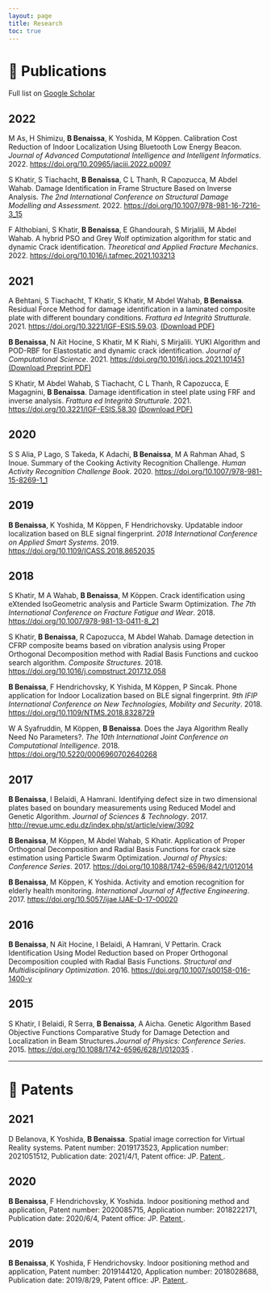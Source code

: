 ```yaml
---
layout: page
title: Research
toc: true
---
```


# 📰 Publications

Full list on <a href="https://scholar.google.com/citations?user=QA9Pf4gAAAAJ&hl=en" target="_blank">Google Scholar</a>


## 2022


M As, H Shimizu, **B Benaissa**, K Yoshida, M Köppen. Calibration Cost Reduction of Indoor Localization Using Bluetooth Low Energy Beacon. *Journal of Advanced Computational Intelligence and Intelligent Informatics*. 2022. <a href="https://doi.org/10.20965/jaciii.2022.p0097" target="_blank"> https://doi.org/10.20965/jaciii.2022.p0097 </a>

S Khatir, S Tiachacht, **B Benaissa**, C L Thanh, R Capozucca, M Abdel Wahab. Damage Identification in Frame Structure Based on Inverse Analysis. *The 2nd International Conference on Structural Damage Modelling and Assessment*. 2022. <a href="https://doi.org/10.1007/978-981-16-7216-3_15" target="_blank"> https://doi.org/10.1007/978-981-16-7216-3_15 </a>

F Althobiani, S Khatir, **B Benaissa**, E Ghandourah, S Mirjalili, M Abdel Wahab. A hybrid PSO and Grey Wolf optimization algorithm for static and dynamic Crack identification. *Theoretical and Applied Fracture Mechanics*. 2022. <a href="https://doi.org/10.1016/j.tafmec.2021.103213" target="_blank">https://doi.org/10.1016/j.tafmec.2021.103213</a>


## 2021

A Behtani, S Tiachacht, T Khatir, S Khatir, M Abdel Wahab, **B Benaissa**. Residual Force Method for damage identification in a laminated composite plate with different boundary conditions. *Frattura ed Integrità Strutturale*. 2021. <a href="	https://doi.org/10.3221/IGF-ESIS.59.03 " target="_blank"> 	https://doi.org/10.3221/IGF-ESIS.59.03</a>. <a href="	https://www.fracturae.com/index.php/fis/article/download/3255/3381/17321 " target="_blank">   (Download PDF) </a>

**B Benaissa**, N Aït Hocine, S Khatir, M K Riahi, S Mirjalili. YUKI Algorithm and POD-RBF for Elastostatic and dynamic crack identification. *Journal of Computational Science*. 2021. <a href="https://doi.org/10.1016/j.jocs.2021.101451" target="_blank"> https://doi.org/10.1016/j.jocs.2021.101451 </a> <a href="{{ site.baseurl }}{% link /assets/files/Preprints/YUKI Algorithm 2021.pdf %}" target="_blank">   (Download Preprint PDF) </a>

S Khatir, M Abdel Wahab, S Tiachacht, C L Thanh, R Capozucca, E Magagnini, **B Benaissa**. Damage identification in steel plate using FRF and inverse analysis. *Frattura ed Integrità Strutturale*. 2021. <a href="https://doi.org/10.3221/IGF-ESIS.58.30" target="_blank"> https://doi.org/10.3221/IGF-ESIS.58.30 </a> <a href="	https://www.fracturae.com/index.php/fis/article/download/3235/3370/17171 " target="_blank">   (Download PDF) </a>


## 2020

S S Alia, P Lago, S Takeda, K Adachi, **B Benaissa**, M A Rahman Ahad, S Inoue. Summary of the Cooking Activity Recognition Challenge. *Human Activity Recognition Challenge Book*. 2020. <a href="https://doi.org/10.1007/978-981-15-8269-1_1" target="_blank"> https://doi.org/10.1007/978-981-15-8269-1_1 </a>


## 2019

**B Benaissa**, K Yoshida, M Köppen, F Hendrichovsky. Updatable indoor localization based on BLE signal fingerprint. *2018 International Conference on Applied Smart Systems*. 2019. <a href="https://doi.org/10.1109/ICASS.2018.8652035" target="_blank"> https://doi.org/10.1109/ICASS.2018.8652035 </a>


## 2018

S Khatir, M A Wahab, **B Benaissa**, M Köppen. Crack identification using eXtended IsoGeometric analysis and Particle Swarm Optimization. *The 7th International Conference on Fracture Fatigue and Wear*. 2018. <a href="https://doi.org/10.1007/978-981-13-0411-8_21" target="_blank"> https://doi.org/10.1007/978-981-13-0411-8_21 </a>

S Khatir, **B Benaissa**, R Capozucca, M Abdel Wahab. Damage detection in CFRP composite beams based on vibration analysis using Proper Orthogonal Decomposition method with Radial Basis Functions and cuckoo search algorithm. *Composite Structures*. 2018. <a href="https://doi.org/10.1016/j.compstruct.2017.12.058" target="_blank"> https://doi.org/10.1016/j.compstruct.2017.12.058 </a>

**B Benaissa**, F Hendrichovsky, K Yishida, M Köppen, P Sincak. Phone application for Indoor Localization based on BLE signal fingerprint. *9th IFIP International Conference on New Technologies, Mobility and Security*. 2018. <a href="https://doi.org/10.1109/NTMS.2018.8328729" target="_blank"> https://doi.org/10.1109/NTMS.2018.8328729 </a>

W A Syafruddin, M Köppen, **B Benaissa**. Does the Jaya Algorithm Really Need No Parameters?. *The 10th International Joint Conference on Computational Intelligence*. 2018. <a href="https://doi.org/10.5220/0006960702640268 " target="_blank"> https://doi.org/10.5220/0006960702640268  </a>

## 2017

**B Benaissa**, I Belaidi, A Hamrani. Identifying defect size in two dimensional plates based on boundary measurements using Reduced Model and Genetic Algorithm. *Journal of Sciences & Technology*. 2017. <a href="http://revue.umc.edu.dz/index.php/st/article/view/3092" target="_blank"> http://revue.umc.edu.dz/index.php/st/article/view/3092</a>

**B Benaissa**, M Köppen, M Abdel Wahab, S Khatir. Application of Proper Orthogonal Decomposition and Radial Basis Functions for crack size estimation using Particle Swarm Optimization. *Journal of Physics: Conference Series*. 2017. <a href="https://doi.org/10.1088/1742-6596/842/1/012014  " target="_blank"> https://doi.org/10.1088/1742-6596/842/1/012014</a>

**B Benaissa**, M Köppen, K Yoshida. Activity and emotion recognition for elderly health monitoring. *International Journal of Affective Engineering*. 2017. <a href="https://doi.org/10.5057/ijae.IJAE-D-17-00020" target="_blank"> https://doi.org/10.5057/ijae.IJAE-D-17-00020 </a>

## 2016

**B Benaissa**, N Aït Hocine, I Belaidi, A Hamrani, V Pettarin. Crack Identification Using Model Reduction based on Proper Orthogonal Decomposition coupled with Radial Basis Functions. *Structural and Multidisciplinary Optimization*. 2016. <a href="https://doi.org/10.1007/s00158-016-1400-y" target="_blank"> https://doi.org/10.1007/s00158-016-1400-y </a>

## 2015

S Khatir, I Belaidi, R Serra, **B Benaissa**, A Aicha. Genetic Algorithm Based Objective Functions Comparative Study for Damage Detection and Localization in Beam Structures.*Journal of Physics: Conference Series*. 2015. <a href="https://doi.org/10.1088/1742-6596/628/1/012035" target="_blank"> https://doi.org/10.1088/1742-6596/628/1/012035 </a>.  


---

# 📜 Patents

## 2021

D Belanova, K Yoshida, **B Benaissa**. Spatial image correction for Virtual Reality systems. Patent number: 2019173523, Application number: 2021051512, Publication date: 2021/4/1, Patent office: JP. <a href="https://astamuse.com/ja/published/JP/No/2021051512" target="_blank"> Patent </a>.

## 2020

**B Benaissa**, F Hendrichovsky, K Yoshida. Indoor positioning method and application, Patent number: 2020085715, Application number: 2018222171, Publication date: 2020/6/4, Patent office: JP. <a href="https://astamuse.com/ja/published/JP/No/2020085715" target="_blank"> Patent </a>.

## 2019

**B Benaissa**, K Yoshida, F Hendrichovsky. Indoor positioning method and application, Patent number: 2019144120, Application number: 2018028688, Publication date: 2019/8/29, Patent office: JP. <a href="https://astamuse.com/ja/published/JP/No/2019144120" target="_blank"> Patent </a>.   
